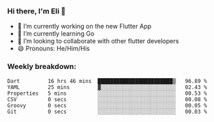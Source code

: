 ### Hi there, I'm Eli 👋
- 🔭 I’m currently working on the new Flutter App
- 🌱 I’m currently learning Go
- 🦄 I’m looking to collaborate with other flutter developers
- 😄 Pronouns: He/Him/His

### Weekly breakdown:
<!--START_SECTION:waka-->

```text
Dart         16 hrs 46 mins  ████████████████████████▒   96.89 %
YAML         25 mins         ▓░░░░░░░░░░░░░░░░░░░░░░░░   02.43 %
Properties   5 mins          ░░░░░░░░░░░░░░░░░░░░░░░░░   00.53 %
CSV          0 secs          ░░░░░░░░░░░░░░░░░░░░░░░░░   00.08 %
Groovy       0 secs          ░░░░░░░░░░░░░░░░░░░░░░░░░   00.05 %
Git          0 secs          ░░░░░░░░░░░░░░░░░░░░░░░░░   00.03 %
```

<!--END_SECTION:waka-->
